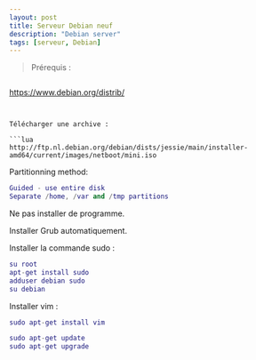 ```yaml
---
layout: post
title: Serveur Debian neuf
description: "Debian server"
tags: [serveur, Debian]
---
```


> Prérequis :

> ```
https://www.debian.org/distrib/
```


Télécharger une archive : 

```lua
http://ftp.nl.debian.org/debian/dists/jessie/main/installer-amd64/current/images/netboot/mini.iso
```

Partitionning method:

```lua
Guided - use entire disk
Separate /home, /var and /tmp partitions
```
Ne pas installer de programme.

Installer Grub automatiquement.

Installer la commande sudo :

```lua
su root
apt-get install sudo
adduser debian sudo
su debian
```

Installer vim :

```lua
sudo apt-get install vim
```

```lua
sudo apt-get update
sudo apt-get upgrade
```
